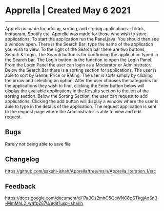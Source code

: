 # Apprella | Created May 6 2021 
------------------------------------
Apprella is made for adding, sorting, and storing applications--Tiktok, Instagram, Spotify etc. 
Apprella was made for those who wish to store applications. To start the application run the Panel.java. 
You should then see a window open. There is the Search Bar; type the name of the application you wish to view.
To the right of the Search bar there are two buttons, Search & Login. The Search button is for confirming 
the application typed in the Search bar. The Login button: is the function to open the Login Panel.
From the Login Panel the user can login as a Moderator or Administrator. 
Below the Search Bar there is a sorting section for applications. The user is able 
to sort by Genre, Price or Rating. The user is sorts simply by clicking the arrow and selecting an option.
After the user chooses the categories for the applications they wish to find, clicking the Enter button below
will display the available applications in the Results section to the left of the sorting section. 
Below the Sorting Section, the user can request to add applications. Clicking the add button 
will display a window where the user is able to type in the details of the application. The 
request application is sent to the request page where the Administrator is able to view and 
edit request. 

Bugs
------------------------------------
Rarely not being able to save file 

Changelog 
------------------------------------
https://github.com/sakshi-jshah/Apprella/tree/main/Apprella_Iteration_1/src


Feedback 
------------------------------------
https://docs.google.com/document/d/17a3Cs2mhO5QcWNC8pSTkgjAoSn3-MmMhL2_w4fp287U/edit?usp=sharin
